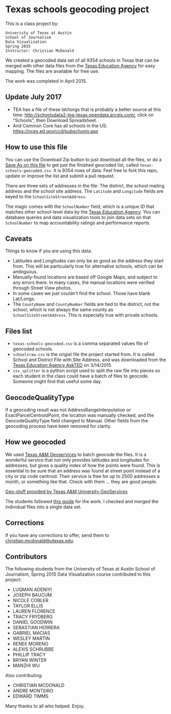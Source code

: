 Texas schools geocoding project
===============================

This is a class project by:

    Univeristy of Texas at Austin
    School of Journalism
    Data Visualization
    Spring 2015
    Instructor: Christian McDonald

We created a geocoded data set of all 9354 schools in Texas that can be merged with other data files from the [Texas Education Agency](http://tea.texas.gov/Reports_and_Data/) for easy mapping. The files are available for free use.

The work was completed in April 2015.

## Update July 2017
- TEA has a file of these lat/longs that is probably a better source at this time: http://schoolsdata2-tea-texas.opendata.arcgis.com/, click on "Schools", then Download Spreadsheet.
- And Common Core has all schools in the US: https://nces.ed.gov/ccd/pubschuniv.asp

## How to use this file

You can use the Download Zip button to just download all the files, or do a [Save As on this file](https://raw.githubusercontent.com/utdata/texas-schools/master/texas-schools-geocoded.csv) to get just the finished geocoded list, called `texas-schools-geocoded.csv`. It is 9354 rows of data. Feel free to fork this repo, update or improve the list and submit a pull request.

There are three sets of addresses in the file: The district, the school mailing address and the school site address. The `Latitude` and `Longitude` fields are keyed to the `SchoolSiteStreetAddress`.

The magic comes with the `SchoolNumber` field, which is a unique ID that matches other school-level data by the [Texas Education Agency](http://tea.texas.gov/Reports_and_Data/). You can database queries and data visualization tools to join data sets on that `SchoolNumber` to map accountability ratings and performance reports.

## Caveats

Things to know if you are using this data:

* Latitudes and Longitudes can only be as good as the address they start from. This will be particularly true for alternative schools, which can be ambiguous.
* Manually-found locations are based off Google Maps, and subject to any errors there. In many cases, the manual locations were verified through Street View photos.
* In some cases we just couldn't find the school. Those have blank Lat/Longs.
* The `CountyName` and `CountyNumber` fields are tied to the district, not the school, which is not always the same county as `SchoolSiteStreetAddress`. This is especially true with private schools.

## Files list

* `texas-schools-geocoded.csv` is a comma separated values file of geocoded schools.
* `schoolsraw.csv` is the origial file the project started from. It is called School and District File with Site Address, and was downloaded from the [Texas Education Agency AskTED](http://mansfield.tea.state.tx.us/tea.askted.web/Forms/Home.aspx) on 3/14/2015.
* `csv_splitter` is a python script used to split the raw file into pieces so each student in the class could have a batch of files to geocode. Someone might find that useful some day.

## GeocodeQualityType

If a geocoding result was not AddressRangeInterpolation or ExactParcelCentroidPoint, the location was manually checked, and the GeocodeQualityType field changed to Manual. Other fields from the geocoding process have been removed for clarity.

## How we geocoded

We used [Texas A&M Geoservices](http://geoservices.tamu.edu/) to batch geocode the files. It is a wonderful service that not only provides latitudes and longitudes for addresses, but gives a quality index of how the points were found. This is essential to be sure that an address was found at street point instead of a city or zip code centroid. Their service is free for up to 2500 addresses a month, or something like that. Check with them ... they are good people.

[Geo-stuff provided by Texas A&M University GeoServices](http://geoservices.tamu.edu/)

The students followed [this guide](https://docs.google.com/document/d/16_reBIxOvRJvfiuTN5bdGpFFq0JH39pmE5kCOv8xaCM/edit?usp=sharing) for the work. I checked and merged the individual files into a single data set.

## Corrections

If you have any corrections to offer, send them to christian.mcdonald@utexas.edu.

## Contributors

The following students from the University of Texas at Austin School of Journalism, Spring 2015 Data Visualization course contributed to this project:

* LUQMAN ADENIYI
* JOSEPH BAUCUM
* NICOLE COBLER
* TAYLOR ELLIS
* LAUREN FLORENCE
* TRACY FRYDBERG
* DANIEL GOODWIN
* SEBASTIAN HERRERA
* GABRIEL MACIAS
* WESLEY MARTIN
* RENEE MORENO
* ALEXIS SCHRUBBE
* PHILLIP TRACY
* BRYAN WINTER
* MANZHI WU

Also contributing:

* CHRISTIAN MCDONALD
* ANDRE MONTEIRO
* EDWARD TIMMS

Many thanks to all who helped. Enjoy.
